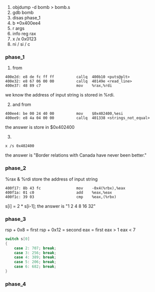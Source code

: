 1.  objdump -d bomb > bomb.s
2.  gdb bomb
3.  disas phase_1
4.  b *0x400ee4
5.  r args
6.  info reg rax
7.  x /x 0x0123
8.  ni / si / c

### phase_1
1. from 
``` assembly
400e2d:	e8 de fc ff ff       	callq  400b10 <puts@plt>
400e32:	e8 67 06 00 00       	callq  40149e <read_line>
400e37:	48 89 c7             	mov    %rax,%rdi
```
we know the address of input string is stored in %rdi.

2. and from
``` assembly
400ee4:	be 00 24 40 00       	mov    $0x402400,%esi
400ee9:	e8 4a 04 00 00       	callq  401338 <strings_not_equal>
```
the answer is store in $0x402400

3. 
```assembly
x /s 0x402400
```
the answer is "Border relations with Canada have never been better."

### phase_2
%rax & %rdi store the address of input string
```assembly
400f17:	8b 43 fc             	mov    -0x4(%rbx),%eax
400f1a:	01 c0                	add    %eax,%eax
400f1c:	39 03                	cmp    %eax,(%rbx)
```
s[i] = 2 * s[i-1];
the answer is "1 2 4 8 16 32"

### phase_3
rsp + 0x8 = first
rsp + 0x12 = second
eax = first
eax > 1
eax < 7
```c
switch s[0] 
{
	case 2: 707; break;
	case 3: 256; break;
	case 4: 389; break;
	case 5: 206; break;
	case 6: 682; break;
}
```

### phase_4
